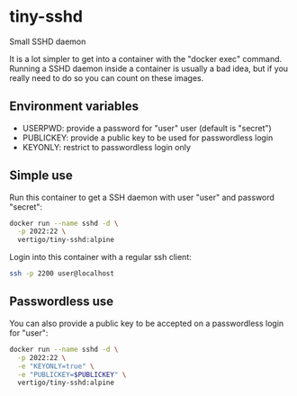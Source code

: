 # tiny-sshd
Small SSHD daemon

It is a lot simpler to get into a container with the "docker exec" command. Running a SSHD daemon inside a container is usually a bad idea, but if you really need to do so you can count on these images.

## Environment variables

* USERPWD: provide a password for "user" user (default is "secret")
* PUBLICKEY: provide a public key to be used for passwordless login
* KEYONLY: restrict to passwordless login only

## Simple use

Run this container to get a SSH daemon with user "user" and password "secret":

```sh
docker run --name sshd -d \
  -p 2022:22 \
  vertigo/tiny-sshd:alpine 
```

Login into this container with a regular ssh client:

```sh
ssh -p 2200 user@localhost
```

## Passwordless use

You can also provide a public key to be accepted on a passwordless login for "user":

```sh
docker run --name sshd -d \
  -p 2022:22 \
  -e "KEYONLY=true" \
  -e "PUBLICKEY=$PUBLICKEY" \
  vertigo/tiny-sshd:alpine
```


